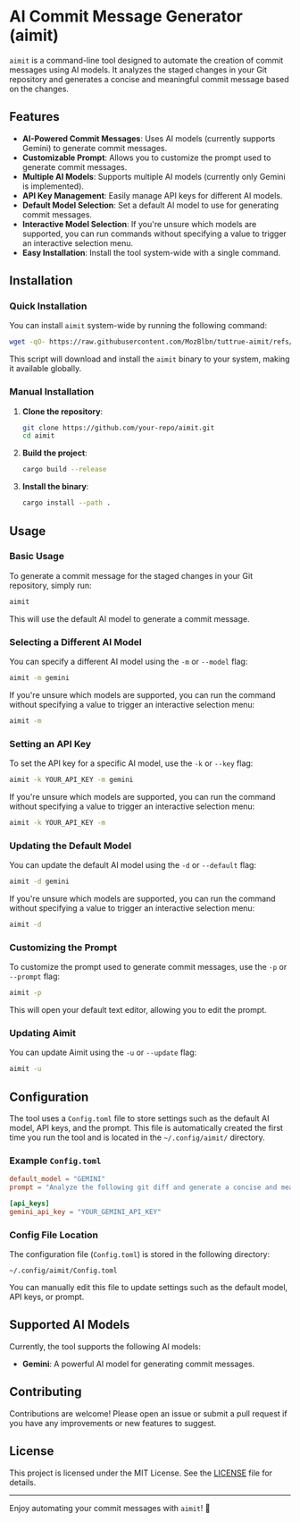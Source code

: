 # AI Commit Message Generator (aimit)

`aimit` is a command-line tool designed to automate the creation of commit messages using AI models. It analyzes the staged changes in your Git repository and generates a concise and meaningful commit message based on the changes.

## Features

- **AI-Powered Commit Messages**: Uses AI models (currently supports Gemini) to generate commit messages.
- **Customizable Prompt**: Allows you to customize the prompt used to generate commit messages.
- **Multiple AI Models**: Supports multiple AI models (currently only Gemini is implemented).
- **API Key Management**: Easily manage API keys for different AI models.
- **Default Model Selection**: Set a default AI model to use for generating commit messages.
- **Interactive Model Selection**: If you're unsure which models are supported, you can run commands without specifying a value to trigger an interactive selection menu.
- **Easy Installation**: Install the tool system-wide with a single command.

## Installation

### Quick Installation

You can install `aimit` system-wide by running the following command:

```bash
wget -qO- https://raw.githubusercontent.com/MozBlbn/tuttrue-aimit/refs/heads/main/install_aimit.sh | bash
```

This script will download and install the `aimit` binary to your system, making it available globally.

### Manual Installation

1. **Clone the repository**:
   ```bash
   git clone https://github.com/your-repo/aimit.git
   cd aimit
   ```

2. **Build the project**:
   ```bash
   cargo build --release
   ```

3. **Install the binary**:
   ```bash
   cargo install --path .
   ```

## Usage

### Basic Usage

To generate a commit message for the staged changes in your Git repository, simply run:

```bash
aimit
```

This will use the default AI model to generate a commit message.

### Selecting a Different AI Model

You can specify a different AI model using the `-m` or `--model` flag:

```bash
aimit -m gemini
```

If you're unsure which models are supported, you can run the command without specifying a value to trigger an interactive selection menu:

```bash
aimit -m
```

### Setting an API Key

To set the API key for a specific AI model, use the `-k` or `--key` flag:

```bash
aimit -k YOUR_API_KEY -m gemini
```

If you're unsure which models are supported, you can run the command without specifying a value to trigger an interactive selection menu:

```bash
aimit -k YOUR_API_KEY -m
```

### Updating the Default Model

You can update the default AI model using the `-d` or `--default` flag:

```bash
aimit -d gemini
```

If you're unsure which models are supported, you can run the command without specifying a value to trigger an interactive selection menu:

```bash
aimit -d
```

### Customizing the Prompt

To customize the prompt used to generate commit messages, use the `-p` or `--prompt` flag:

```bash
aimit -p
```

This will open your default text editor, allowing you to edit the prompt.

### Updating Aimit

You can update Aimit using the `-u` or `--update` flag:

```bash
aimit -u
```


## Configuration

The tool uses a `Config.toml` file to store settings such as the default AI model, API keys, and the prompt. This file is automatically created the first time you run the tool and is located in the `~/.config/aimit/` directory.

### Example `Config.toml`

```toml
default_model = "GEMINI"
prompt = "Analyze the following git diff and generate a concise and meaningful commit message summarizing the changes.\nThe commit message should follow best practices, including a short title and an optional detailed description if necessary.\ngit diff:\n{}\nRequirements:\n  Title: 50 characters or less, summarizing the change.\n  Optional Description: If the change requires context, provide a brief explanation in the body."

[api_keys]
gemini_api_key = "YOUR_GEMINI_API_KEY"
```

### Config File Location

The configuration file (`Config.toml`) is stored in the following directory:

```
~/.config/aimit/Config.toml
```

You can manually edit this file to update settings such as the default model, API keys, or prompt.

## Supported AI Models

Currently, the tool supports the following AI models:

- **Gemini**: A powerful AI model for generating commit messages.

## Contributing

Contributions are welcome! Please open an issue or submit a pull request if you have any improvements or new features to suggest.

## License

This project is licensed under the MIT License. See the [LICENSE](LICENSE) file for details.

---

Enjoy automating your commit messages with `aimit`! 🚀